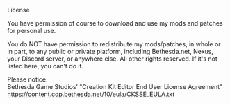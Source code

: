 License

You have permission of course to download and use my mods and patches for personal use.  

You do NOT have permission to redistribute my mods/patches, in whole or in part, to any public or private platform, including Bethesda.net, Nexus, your Discord server, or anywhere else. All other rights reserved. If it's not listed here, you can't do it.

Please notice:  
Bethesda Game Studios’ "Creation Kit Editor End User License Agreement"  
https://content.cdp.bethesda.net/10/eula/CKSSE_EULA.txt
